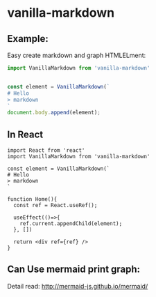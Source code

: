 # vanilla-markdown

## Example:

Easy create markdown and graph HTMLELment:

```js
import VanillaMarkdown from 'vanilla-markdown'


const element = VanillaMarkdown(`
# Hello
> markdown
`
document.body.append(element);
```

## In React

```tsx
import React from 'react'
import VanillaMarkdown from 'vanilla-markdown'

const element = VanillaMarkdown(`
# Hello
> markdown
`

function Home(){
  const ref = React.useRef();

  useEffect(()=>{
    ref.current.appendChild(element);
  }, [])

  return <div ref={ref} />
}
```

## Can Use mermaid print graph: 

Detail read: http://mermaid-js.github.io/mermaid/
